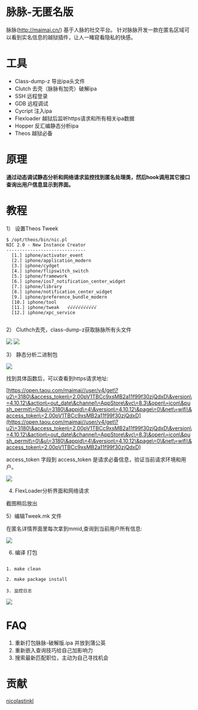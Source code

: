 # 脉脉-无匿名版
脉脉(http://maimai.cn/) 基于人脉的社交平台。
针对脉脉开发一款在匿名区域可以看到实名信息的越狱插件，让人一睹窥看隐私的快感。


# 工具
- Class-dump-z 导出ipa头文件
- Clutch 去壳（脉脉有加壳）破解ipa
- SSH 远程登录
- GDB 远程调试
- Cycript 注入ipa
- Flexloader 越狱后监听https请求和所有相关ipa数据
- Hopper 反汇编静态分析ipa
- Theos 越狱必备 

# 原理
 <strong> 通过动态调试静态分析和网络请求监控找到匿名处理类，然后hook调用其它接口查询出用户信息显示到界面。</strong>

# 教程

1） 设置Theos Tweek

```
$ /opt/theos/bin/nic.pl
NIC 2.0 - New Instance Creator
------------------------------
  [1.] iphone/activator_event
  [2.] iphone/application_modern
  [3.] iphone/cydget
  [4.] iphone/flipswitch_switch
  [5.] iphone/framework
  [6.] iphone/ios7_notification_center_widget
  [7.] iphone/library
  [8.] iphone/notification_center_widget
  [9.] iphone/preference_bundle_modern
  [10.] iphone/tool
  [11.] iphone/tweak   √√√√√√√√√√√
  [12.] iphone/xpc_service
  
```

2） Cluthch去壳，class-dump-z获取脉脉所有头文件 

![](http://7xq9bx.com1.z0.glb.clouddn.com/6808A063-EA16-4D33-BCB1-E9481302B9E2.png?imageView2/1/w/1000/h/300/interlace/0/q/100
)
![](http://7xq9bx.com1.z0.glb.clouddn.com/00B98996-A6F2-422C-AB5E-734B67C7748E.png?imageView2/1/w/1000/h/300/interlace/0/q/100)

3） 静态分析二进制包

![](http://7xq9bx.com1.z0.glb.clouddn.com/7042CE84-5537-4118-AE9B-25A325FFDDFA.png?imageView2/1/w/1000/h/300/interlace/0/q/100)

找到具体函数后，可以查看到https请求地址:

[https://open.taou.com/maimai//user/v4/get\?u2\=3180\&access_token\=2.00pV1TBCc9xsMB2a11f99f30zjQdxD\&version\=4.10.12\&action\=out_date\&channel\=AppStore\&vc\=8.3\&open\=icon\&push_permit\=0\&u\=3180\&appid\=4\&version\=4.10.12\&page\=0\&net\=wifi\&access_token\=2.00pV1TBCc9xsMB2a11f99f30zjQdxD](https://open.taou.com/maimai//user/v4/get\?u2\=3180\&access_token\=2.00pV1TBCc9xsMB2a11f99f30zjQdxD\&version\=4.10.12\&action\=out_date\&channel\=AppStore\&vc\=8.3\&open\=icon\&push_permit\=0\&u\=3180\&appid\=4\&version\=4.10.12\&page\=0\&net\=wifi\&access_token\=2.00pV1TBCc9xsMB2a11f99f30zjQdxD)

access_token 字段到 access_token 是请求必备信息，验证当前请求环境和用户。

![](http://7xq9bx.com1.z0.glb.clouddn.com/2AED7C0D-E889-47A0-A049-C5815CD0C47B.png?imageView2/1/w/1000/h/300/interlace/0/q/100)

4) FlexLoader分析界面和网络请求

截图稍后放出

5）编辑Tweek.mk 文件

在匿名详情界面里每次拿到mmid,查询到当前用户所有信息:

![](http://7xq9bx.com1.z0.glb.clouddn.com/E0F79B90-2139-4B77-AAB9-7865EEC07EB6.png?imageView2/1/w/1000/h/300/interlace/0/q/100)


6) 编译 打包



```

1. make clean

2. make package install

3. 监控日志

```


![](http://7xq9bx.com1.z0.glb.clouddn.com/DA9B017D-1D1D-4FFD-8AE0-4391279B6331.png)

# FAQ

1. 重新打包脉脉-破解版.ipa 并放到蒲公英
2. 重新嵌入查询技巧给自己加影响力
3. 搜索最新匹配职位，主动为自己寻找机会

# 贡献
[nicolastinkl](github.com/nicolastinkl)